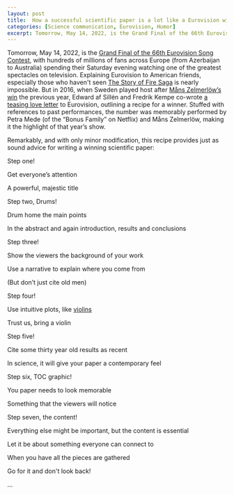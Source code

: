 ```yaml
---
layout: post
title:  How a successful scientific paper is a lot like a Eurovision winner
categories: [Science communication, Eurovision, Humor]
excerpt: Tomorrow, May 14, 2022, is the Grand Final of the 66th Eurovision Song Contest, with hundreds of millions of fans across Europe (from Azerbaijan to Australia) spending their Saturday evening watching one of the greatest spectacles on television. 
---
```


Tomorrow, May 14, 2022, is the [Grand Final of the 66th Eurovision Song Contest](https://www.youtube.com/watch?v=VhyLh5sGRRI&list=PLmWYEDTNOGUJDg0GIJ4DH9Fz4aijqEKMM&index=5), with hundreds of millions of fans across Europe (from Azerbaijan to Australia) spending their Saturday evening watching one of the greatest spectacles on television. Explaining Eurovision to American friends, especially those who haven't seen [The Story of Fire Saga](https://www.imdb.com/title/tt8580274/) is nearly impossible. But in 2016, when Sweden played host after [Måns Zelmerlöw’s win](https://www.youtube.com/watch?v=Tefuv5H0Hok) the previous year, Edward af Sillén and Fredrik Kempe co-wrote [a teasing love letter](https://www.youtube.com/watch?v=Cv6tgnx6jTQ) to Eurovision, outlining a recipe for a winner. Stuffed with references to past performances, the number was memorably performed by Petra Mede (of the “Bonus Family” on Netflix) and Måns Zelmerlöw, making it the highlight of that year’s show.

Remarkably, and with only minor modification, this recipe provides just as sound advice for writing a winning scientific paper:

Step one! 

Get everyone’s attention

A powerful, majestic title

Step two, Drums!

Drum home the main points

In the abstract and again introduction, results and conclusions

Step three!

Show the viewers the background of your work

Use a narrative to explain where you come from

(But don’t just cite old men)

Step four!

Use intuitive plots, like [violins](https://en.wikipedia.org/wiki/Violin_plot)

Trust us, bring a violin

Step five!

Cite some thirty year old results as recent

In science, it will give your paper a contemporary feel

Step six, TOC graphic!

You paper needs to look memorable

Something that the viewers will notice

Step seven, the content!

Everything else might be important, but the content is essential

Let it be about something everyone can connect to

When you have all the pieces are gathered

Go for it and don't look back!

…
